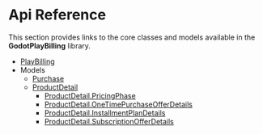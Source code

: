 # Api Reference

This section provides links to the core classes and models available in the **GodotPlayBilling** library.

- [PlayBilling](./play-billing.md)
- Models
    - [Purchase](./models/purchase.md)
    - [ProductDetail](./models/product-detail/index.md)
        - [ProductDetail.PricingPhase](./models/product-detail/pricing-phase.md)
        - [ProductDetail.OneTimePurchaseOfferDetails](./models/product-detail/purchase-offer.md)
        - [ProductDetail.InstallmentPlanDetails](./models/product-detail/installment-plan-details.md)
        - [ProductDetail.SubscriptionOfferDetails](./models/product-detail/subscription-offer-details.md)